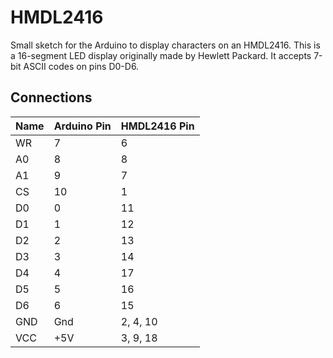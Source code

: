 # HMDL2416 #

Small sketch for the Arduino to display characters on an HMDL2416.
This is a 16-segment LED display originally made by Hewlett Packard.
It accepts 7-bit ASCII codes on pins D0-D6.

## Connections ##

| Name | Arduino Pin | HMDL2416 Pin |
|:-----|:------------|:-------------|
| WR   | 7           | 6            |
| A0   | 8           | 8            |
| A1   | 9           | 7            |
| CS   | 10          | 1            |
| D0   | 0           | 11           |
| D1   | 1           | 12           |
| D2   | 2           | 13           |
| D3   | 3           | 14           |
| D4   | 4           | 17           |
| D5   | 5           | 16           |
| D6   | 6           | 15           |
| GND  | Gnd         | 2, 4, 10     |
| VCC  | +5V         | 3, 9, 18     |

